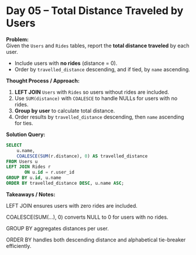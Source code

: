 # Day 05 – Total Distance Traveled by Users

**Problem:**  
Given the `Users` and `Rides` tables, report the **total distance traveled** by each user.  
- Include users with **no rides** (distance = 0).  
- Order by `travelled_distance` descending, and if tied, by `name` ascending.

**Thought Process / Approach:**  
1. **LEFT JOIN** `Users` with `Rides` so users without rides are included.  
2. Use `SUM(distance)` with `COALESCE` to handle NULLs for users with no rides.  
3. **Group by user** to calculate total distance.  
4. Order results by `travelled_distance` descending, then `name` ascending for ties.  

**Solution Query:**

```sql
SELECT 
    u.name,
    COALESCE(SUM(r.distance), 0) AS travelled_distance
FROM Users u
LEFT JOIN Rides r 
       ON u.id = r.user_id
GROUP BY u.id, u.name
ORDER BY travelled_distance DESC, u.name ASC;
```

**Takeaways / Notes:**

LEFT JOIN ensures users with zero rides are included.

COALESCE(SUM(...), 0) converts NULL to 0 for users with no rides.

GROUP BY aggregates distances per user.

ORDER BY handles both descending distance and alphabetical tie-breaker efficiently.
